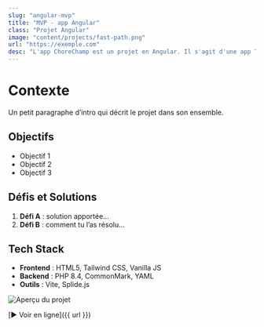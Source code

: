 ```yaml
---
slug: "angular-mvp"
title: "MVP - app Angular"
class: "Projet Angular"
image: "content/projects/fast-path.png"
url: "https://exemple.com"
desc: "L'app ChoreChamp est un projet en Angular. Il s'agit d'une app To Do partagée, avec un système de points pour booster l'engagement."
---
```


# Contexte

Un petit paragraphe d’intro qui décrit le projet dans son ensemble.

## Objectifs

- Objectif 1  
- Objectif 2  
- Objectif 3

## Défis et Solutions

1. **Défi A** : solution apportée…  
2. **Défi B** : comment tu l’as résolu…  

## Tech Stack

- **Frontend** : HTML5, Tailwind CSS, Vanilla JS  
- **Backend** : PHP 8.4, CommonMark, YAML  
- **Outils** : Vite, Splide.js

![Aperçu du projet](/assets/images/projet.jpg)

[▶️ Voir en ligne]({{ url }})
